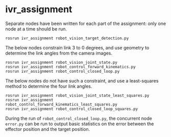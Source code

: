 ivr_assignment
==============

Separate nodes have been written for each part of the assignment: only one node at a time should be run.

```
rosrun ivr_assignment robot_vision_target_detection.py
```

The below nodes constrain link 3 to 0 degrees, and use geometry to determine the link angles from the camera images.

```
rosrun ivr_assignment robot_vision_joint_state.py
rosrun ivr_assignment robot_control_forward_kinematics.py
rosrun ivr_assignment robot_control_closed_loop.py
```

The below nodes do not have such a constraint, and use a least-squares method to determine the four link angles.

```
rosrun ivr_assignment robot_vision_joint_state_least_squares.py
rosrun ivr_assignment robot_control_forward_kinematics_least_squares.py
rosrun ivr_assignment robot_control_closed_loop_squares.py
```

During the run of `robot_control_closed_loop.py`, the concurrent node `error.py` can be run to output basic statistics on the error between the effector position and the target position.
